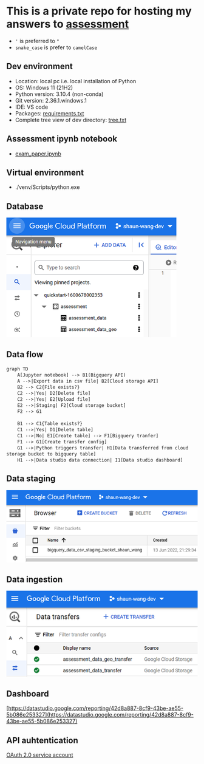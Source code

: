 # This is a private repo for hosting my answers to [assessment](assessment.md)

- `'` is preferred to `"`
- `snake_case` is prefer to `camelCase`

## Dev environment
- Location: local pc i.e. local installation of Python
- OS: Windows 11 (21H2)
- Python version: 3.10.4 (non-conda)
- Git version: 2.36.1.windows.1
- IDE: VS code
- Packages: [requirements.txt](requirements.txt)
- Complete tree view of dev directory: [tree.txt](tree.txt)

## Assessment ipynb notebook
- [exam_paper.ipynb](exam_paper.ipynb)

## Virtual environment
- ./venv/Scripts/python.exe

## Database
![Bigquery](readme_bigquery.png)

## Data flow
```mermaid
graph TD
    A[Jupyter notebook] --> B1(Bigquery API)
    A -->|Export data in csv file| B2[Cloud storage API]
    B2 --> C2{File exists?}
    C2 -->|Yes| D2[Delete file]
    C2 -->|Yes| E2[Upload file]
    E2 -->|Staging| F2[Cloud storage bucket]
    F2 --> G1
        
    B1 --> C1{Table exists?}
    C1 -->|Yes| D1[Delete table]
    C1 -->|No| E1[Create table] --> F1[Bigquery tranfer]
    F1 --> G1[Create transfer config]
    G1 -->|Python triggers transfer| H1[Data transferred from cloud storage bucket to bigquery table]
    H1 -->|Data studio data connection| I1[Data studio dashboard]
```

## Data staging
![Cloud Storage](readme_cloud_storage.png)

## Data ingestion
![Biquery Transfer](readme_bq_transfer.png)
 
## Dashboard
[https://datastudio.google.com/reporting/42d8a887-8cf9-43be-ae55-5b086e253327](https://datastudio.google.com/reporting/42d8a887-8cf9-43be-ae55-5b086e253327)

## API auhtentication
[OAuth 2.0 service account](https://developers.google.com/identity/protocols/oauth2/service-account)
